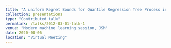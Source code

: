```yaml
---
title: "A uniform Regret Bounds for Quantile Regression Tree Process in Online Learning"
collection: presentations
type: "Contributed talk"
permalink: /talks/2012-03-01-talk-1
venue: "Modern machine learning session, JSM"
date: 2020-08-06
location: "Virtual Meeting"
---
```


